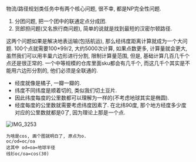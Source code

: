 物流/路径规划类任务中有两个核心问题, 很不幸, 都是NP完全性问题.

1. 分团问题, 把一个团中的联通定点分成团.
2. 货郎担问题(又名旅行商问题), 简单的说就是找到最短的汉密尔顿路径.

这两个问题如果是解决地表运输(包括航运), 那么经纬度距离计算就成为一个大问题. 100个点就需要100*99/2, 大约5000次计算, 如果点数更多, 计算量就会更大, 虽然我们可以用丰巢六边形进行分割, 限制计算量范围, 但是, 基础计算几百几千个点还是很正常的. 一个中等规模的仓库里面sku都会有几千个, 而这几千个其实是不能用六边形分割的, 他们必须是全联通的. 

- 经度就像是橘子, 一瓣一瓣的. 
- 纬度不同纬度是顺着切的, 类似我们切土豆片. 
- 因此纬度每度的公里数都可以理解为一样的(不考虑地球其实是椭圆). 
- 经度每度的公里数就需要考虑纬度因素了. 在北纬90度, 那个地方经度多少度对应的公里数就都是0了, 因为理论上那是一个点. 

![IMG_3253](/Users/bergman/Documents/_X/gwiki的2个站点/blog.cn/images/IMG_3253.jpeg)

```
为啥是cos, 画个图就明白了, 原点为o.
oc/od=oc/oa
这其中 od=oa=地球半径
线衫oc/oa=cos(30)
```



